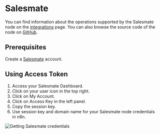 # Salesmate

You can find information about the operations supported by the Salesmate node on the [integrations](https://n8n.io/integrations/n8n-nodes-base.salesmate) page. You can also browse the source code of the node on [GitHub](https://github.com/n8n-io/n8n/tree/master/packages/nodes-base/nodes/Salesmate).

## Prerequisites

Create a [Salesmate](https://salesmate.io/) account.

## Using Access Token

1. Access your Salesmate Dashboard.
2. Click on your user icon in the top right.
3. Click on My Account.
4. Click on Access Key in the left panel.
5. Copy the session key.
6. Use session key and domain name for your Salesmate node credentials in n8n.

![Getting Salesmate credentials](./using-access-token.gif)

